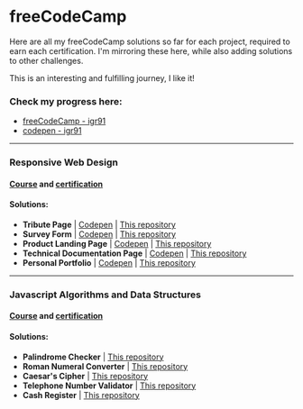# freeCodeCamp

Here are all my freeCodeCamp solutions so far for each project, required to earn each certification. I'm mirroring these here, while also adding solutions to other challenges.

This is an interesting and fulfilling journey, I like it!

### Check my progress here:

* [freeCodeCamp - igr91](https://www.freecodecamp.org/igr91)
* [codepen - igr91](https://codepen.io/igr91)

-----------------

### Responsive Web Design
#### [Course](https://www.freecodecamp.org/learn/responsive-web-design/) and [certification](https://www.freecodecamp.org/certification/igr91/responsive-web-design)

#### Solutions:

* **Tribute Page** | [Codepen](https://codepen.io/igr91/pen/eYdKGjN) | [This repository](ProjectSolutions/ResponsiveWebDesign/Tribute)
* **Survey Form** | [Codepen](https://codepen.io/igr91/pen/abmjWzg) | [This repository](ProjectSolutions/ResponsiveWebDesign/Survey)
* **Product Landing Page** | [Codepen](https://codepen.io/igr91/pen/ExgpOoW) | [This repository](ProjectSolutions/ResponsiveWebDesign/LandingPage)
* **Technical Documentation Page** | [Codepen](https://codepen.io/igr91/pen/xxEmdNM) | [This repository](ProjectSolutions/ResponsiveWebDesign/TechnicalDocumentation)
* **Personal Portfolio** | [Codepen](https://codepen.io/igr91/pen/jOMgKrY) | [This repository](ProjectSolutions/ResponsiveWebDesign/PersonalPortfolio)

-----------------
### Javascript Algorithms and Data Structures

#### [Course](https://www.freecodecamp.org/learn/javascript-algorithms-and-data-structures/) and [certification](https://www.freecodecamp.org/certification/igr91/javascript-algorithms-and-data-structures)

#### Solutions:

* **Palindrome Checker** | [This repository](ProjectSolutions/JSAlgorithmsAndDataStructures/palindromeChecker.js)
* **Roman Numeral Converter** | [This repository](ProjectSolutions/JSAlgorithmsAndDataStructures/convertToRoman.js)
* **Caesar's Cipher** | [This repository](ProjectSolutions/JSAlgorithmsAndDataStructures/caesarsCipher.js)
* **Telephone Number Validator** | [This repository](ProjectSolutions/JSAlgorithmsAndDataStructures/telephoneCheck.js)
* **Cash Register** | [This repository](ProjectSolutions/JSAlgorithmsAndDataStructures/checkCashRegister.js)


